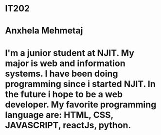 # IT202
# Anxhela Mehmetaj
# I'm a junior student at NJIT. My major is web and information systems. I have been doing programming since i started NJIT. In the future i hope to be a web developer. My favorite programming language are: HTML, CSS, JAVASCRIPT, reactJs, python. 
